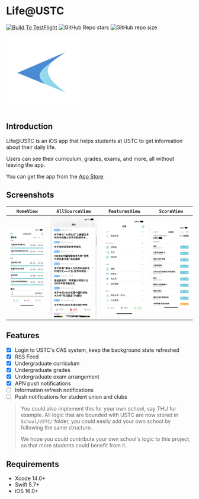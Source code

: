 # Life@USTC

[![Build To TestFlight](https://github.com/Life-USTC/Life-USTC/actions/workflows/fastlane.yaml/badge.svg)](https://github.com/Life-USTC/Life-USTC/actions/workflows/fastlane.yaml)
![GitHub Repo stars](https://img.shields.io/github/stars/Life-USTC/Life-USTC)
![GitHub repo size](https://img.shields.io/github/repo-size/Life-USTC/Life-USTC)

<img src="./Docs/Assets/AppIcon.png" width="200" height="200">

## Introduction

Life@USTC is an iOS app that helps students at USTC to get information about their daily life.

Users can see their curriculum, grades, exams, and more, all without leaving the app.

You can get the app from the [App Store](https://apps.apple.com/cn/app/life-ustc/id1660437438).

## Screenshots

| `HomeView` | `AllSourceView` | `FeaturesView` | `ScoreView` |
--- | --- | --- | ---
| <img src="./Docs/Assets/Screenshot-01.png" /> | <img src="./Docs/Assets/Screenshot-02.png" /> | <img src="./Docs/Assets/Screenshot-03.png" /> | <img src="./Docs/Assets/Screenshot-04.png" /> |

## Features

- [x] Login to USTC's CAS system, keep the background state refreshed
- [x] RSS Feed
- [x] Undergraduate curriculum
- [x] Undergraduate grades
- [x] Undergraduate exam arrangement
- [x] APN push notifications
- [ ] Information refresh notifications
- [ ] Push notifications for student union and clubs

> You could also implement this for your own school, say THU for example. All logic that are bounded with USTC are now stored in `School/USTC/` folder, you could easily add your own school by following the same structure.
>
> We hope you could contribute your own school's logic to this project, so that more students could benefit from it.

## Requirements

- Xcode 14.0+
- Swift 5.7+
- iOS 16.0+
